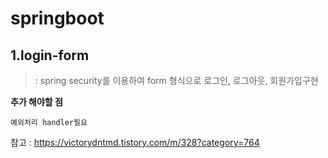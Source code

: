 # springboot

## 1.login-form  

 
 >: spring security를 이용하여 form 형식으로 로그인, 로그아웃, 회원가입구현
 
 **추가 해야할 점**  
	
	예외처리 handler필요  

참고 : https://victorydntmd.tistory.com/m/328?category=764  

